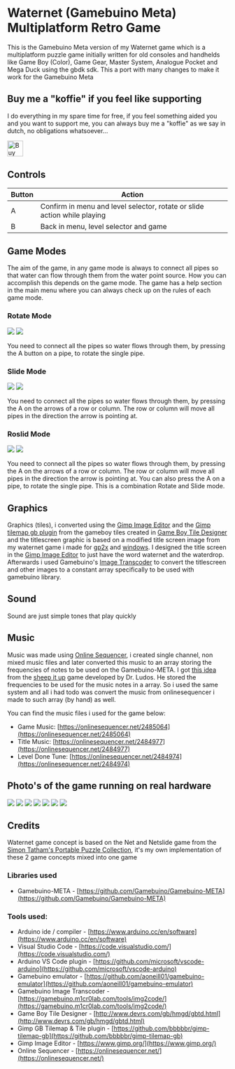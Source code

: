 # Waternet (Gamebuino Meta) Multiplatform Retro Game
This is the Gamebuino Meta version of my Waternet game which is a multiplatform puzzle game initially written for old consoles and handhelds like Game Boy (Color), Game Gear, Master System, Analogue Pocket and Mega Duck using the gbdk sdk. This a port with many changes to make it work for the Gamebuino Meta 

## Buy me a "koffie" if you feel like supporting 
I do everything in my spare time for free, if you feel something aided you and you want to support me, you can always buy me a "koffie" as we say in dutch, no obligations whatsoever...

<a href='https://ko-fi.com/Q5Q3BKI5S' target='_blank'><img height='36' style='border:0px;height:36px;' src='https://cdn.ko-fi.com/cdn/kofi2.png?v=3' border='0' alt='Buy Me a Coffee at ko-fi.com' /></a>

## Controls

| Button | Action                                                                   |
|--------|--------------------------------------------------------------------------|
| A      | Confirm in menu and level selector, rotate or slide action while playing |
| B      | Back in menu, level selector and game                                    |

## Game Modes
The aim of the game, in any game mode is always to connect all pipes so that water can flow through them from the water point source. How you can accomplish this depends on the  game mode. The game has a help section in the main menu where you can always check up on the rules of each game mode.

### Rotate Mode

<img src="images/rotate-legend.png"> <img src="images/rotate.png">

You need to connect all the pipes so water flows through them, by pressing the A button on a pipe, to rotate the single pipe.

### Slide Mode

<img src="images/slide-legend.png"> <img src="images/slide.png">

You need to connect all the pipes so water flows through them, by pressing the A on the arrows of a row or column. The row or column will move all pipes in the direction the arrow is pointing at.

### Roslid Mode

<img src="images/roslid-legend.png"> <img src="images/roslid.png">

You need to connect all the pipes so water flows through them, by pressing the A on the arrows of a row or column. The row or column will move all pipes in the direction the arrow is pointing at. You can also press the A on a pipe, to rotate the single pipe. This is a combination Rotate and Slide mode.


## Graphics 
Graphics (tiles), i converted using the [Gimp Image Editor](https://www.gimp.org/) and the [Gimp tilemap gb plugin](https://github.com/bbbbbr/gimp-tilemap-gb) from the gameboy tiles created in [Game Boy Tile Designer](http://www.devrs.com/gb/hmgd/gbtd.html) and the titlescreen graphic is based on a modified title screen image from my waternet game i made for [gp2x](https://www.willemssoft.be/index.php?main=5&sub=6&action=productdetails&id=218) and [windows](https://www.willemssoft.be/index.php?main=46&sub=7&action=productdetails&id=220). I designed the title screen in the [Gimp Image Editor](https://www.gimp.org/) to just have the word waternet and the waterdrop. Afterwards i used Gamebuino's [Image Transcoder](https://gamebuino.com/creations/image-transcoder) to convert the titlescreen and other images to a constant array specifically to be used with gamebuino library. 

## Sound

Sound are just simple tones that play quickly 

## Music
Music was made using [Online Sequencer](https://onlinesequencer.net/), i created single channel, non mixed music files and later converted this music to an array storing the frequencies of notes to be used on the Gamebuino-META. I got [this idea](https://www.gamedeveloper.com/programming/making-a-game-boy-game-in-2017-a-quot-sheep-it-up-quot-post-mortem-part-2-2-) from the [sheep it up](https://gamejolt.com/games/sheepitup/267335) game developed by Dr. Ludos. He stored the frequencies to be used for the music notes in a array. So i used the same system and all i had todo was convert the music from onlinesequencer i made to such array (by hand) as well.

You can find the music files i used for the game below:

* Game Music: [https://onlinesequencer.net/2485064](https://onlinesequencer.net/2485064)
* Title Music: [https://onlinesequencer.net/2484977](https://onlinesequencer.net/2484977)
* Level Done Tune: [https://onlinesequencer.net/2484974](https://onlinesequencer.net/2484974)

## Photo's of the game running on real hardware

<img src="images/hardware1.jpg"> <img src="images/hardware2.jpg">
<img src="images/hardware3.jpg"> <img src="images/hardware4.jpg">
<img src="images/hardware5.jpg"> <img src="images/hardware6.jpg">
<img src="images/hardware7.jpg">

## Credits
Waternet game concept is based on the Net and Netslide game from the [Simon Tatham's Portable Puzzle Collection](https://www.chiark.greenend.org.uk/~sgtatham/puzzles/),
it's my own implementation of these 2 game concepts mixed into one game

### Libraries used
* Gamebuino-META - [https://github.com/Gamebuino/Gamebuino-META](https://github.com/Gamebuino/Gamebuino-META)

### Tools used:
* Arduino ide / compiler - [https://www.arduino.cc/en/software](https://www.arduino.cc/en/software) 
* Visual Studio Code - [https://code.visualstudio.com/](https://code.visualstudio.com/)
* Arduino VS Code plugin - [https://github.com/microsoft/vscode-arduino](https://github.com/microsoft/vscode-arduino)
* Gamebuino emulator - [https://github.com/aoneill01/gamebuino-emulator](https://github.com/aoneill01/gamebuino-emulator)
* Gamebuino Image Transcoder - [https://gamebuino.m1cr0lab.com/tools/img2code/](https://gamebuino.m1cr0lab.com/tools/img2code/)
* Game Boy Tile Designer - [http://www.devrs.com/gb/hmgd/gbtd.html](http://www.devrs.com/gb/hmgd/gbtd.html)
* Gimp GB Tilemap & Tile plugin - [https://github.com/bbbbbr/gimp-tilemap-gb](https://github.com/bbbbbr/gimp-tilemap-gb)
* Gimp Image Editor - [https://www.gimp.org/](https://www.gimp.org/)
* Online Sequencer - [https://onlinesequencer.net/](https://onlinesequencer.net/)
